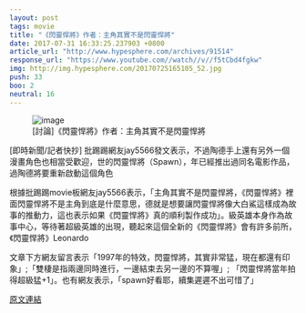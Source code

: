 ```yaml
---
layout: post
tags: movie
title: "《閃靈悍將》作者：主角其實不是閃靈悍將"
date: 2017-07-31 16:33:25.237903 +0800
article_url: "http://www.hypesphere.com/archives/91514"
response_url: "https://www.youtube.com//watch//v//f5tCbd4fgkw"
img: http://img.hypesphere.com/20170725165105_52.jpg
push: 33
boo: 2
neutral: 16
---
```


<figure>
<img src="http://img.hypesphere.com/20170725165105_52.jpg" alt="image">
<figcaption>
[討論]《閃靈悍將》作者：主角其實不是閃靈悍將
</figcaption>
</figure>



[即時新聞/記者快抄] 批踢踢網友jay5566發文表示，不過陶德手上還有另外一個漫畫角色也相當受歡迎，世的閃靈悍將（Spawn），年已經推出過同名電影作品，過陶德將要重新啟動這個角色

根據批踢踢movie板網友jay5566表示，「主角其實不是閃靈悍將，《閃靈悍將》裡面閃靈悍將不是主角到底是什麼意思，德就是想要讓閃靈悍將像大白鯊這樣成為故事的推動力，這也表示如果《閃靈悍將》真的順利製作成功」。級英雄本身作為故事中心，等待著超級英雄的出現，聽起來這個全新的《閃靈悍將》會有許多前所，《閃靈悍將》Leonardo

文章下方網友留言表示「1997年的特效，閃靈悍將，其實非常猛，現在都還有印象」;「雙棲是指兩邊同時進行，一邊結束去另一邊的不算喔」; 「閃靈悍將當年拍得超級猛+1」。也有網友表示，「spawn好看耶，續集遲遲不出可惜了」

<a href = "https://www.ptt.cc/bbs/movie/M.1501326448.A.946.html">原文連結</a>

